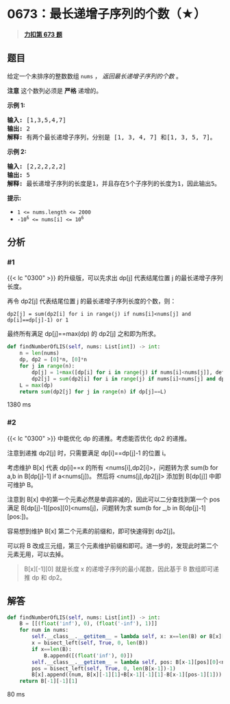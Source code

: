 # 0673：最长递增子序列的个数（★）


> <u>**[力扣第 673 题](https://leetcode.cn/problems/number-of-longest-increasing-subsequence/)**</u>

## 题目

<p>给定一个未排序的整数数组<meta charset="UTF-8" /> <code>nums</code> ， <em>返回最长递增子序列的个数</em> 。</p>

<p><strong>注意</strong> 这个数列必须是 <strong>严格</strong> 递增的。</p>



<p><strong>示例 1:</strong></p>

<pre>
<strong>输入:</strong> [1,3,5,4,7]
<strong>输出:</strong> 2
<strong>解释:</strong> 有两个最长递增子序列，分别是 [1, 3, 4, 7] 和[1, 3, 5, 7]。
</pre>

<p><strong>示例 2:</strong></p>

<pre>
<strong>输入:</strong> [2,2,2,2,2]
<strong>输出:</strong> 5
<strong>解释:</strong> 最长递增子序列的长度是1，并且存在5个子序列的长度为1，因此输出5。
</pre>



<p><strong>提示:</strong> </p>

<p><meta charset="UTF-8" /></p>

<ul>
<li><code>1 &lt;= nums.length &lt;= 2000</code></li>
<li><code>-10<sup>6</sup> &lt;= nums[i] &lt;= 10<sup>6</sup></code></li>
</ul>


## 分析

### #1

{{< lc "0300" >}} 的升级版，可以先求出 dp[j] 代表结尾位置 j 的最长递增子序列长度。

再令 dp2[j] 代表结尾位置 j 的最长递增子序列长度的个数，则：

    dp2[j] = sum(dp2[i] for i in range(j) if nums[i]<nums[j] and dp[i]==dp[j]-1) or 1
    
最终所有满足 dp[j]==max(dp) 的 dp2[j] 之和即为所求。
    
```python
def findNumberOfLIS(self, nums: List[int]) -> int:
    n = len(nums)
    dp, dp2 = [0]*n, [0]*n
    for j in range(n):
        dp[j] = 1+max([dp[i] for i in range(j) if nums[i]<nums[j]], default=0)
        dp2[j] = sum(dp2[i] for i in range(j) if nums[i]<nums[j] and dp[i]==dp[j]-1) or 1
    L = max(dp)
    return sum(dp2[j] for j in range(n) if dp[j]==L)
```
1380 ms

### #2

{{< lc "0300" >}} 中能优化 dp 的递推。考虑能否优化 dp2 的递推。

注意到递推 dp2[j] 时，只需要满足 dp[i]==dp[j]-1 的位置 i。

考虑维护 B[x] 代表 dp[i]==x 的所有 <nums[i],dp2[i]>，问题转为求 
sum(b for a,b in B[dp[j]-1] if a<nums[j])。
然后将 <nums[j],dp2[j]> 添加到 B[dp[j]] 中即可维护 B。

注意到 B[x] 中的第一个元素必然是单调非减的，因此可以二分查找到第一个 pos 满足 
B[dp[j]-1][pos][0]<nums[j]，问题转为求 
sum(b for _,b in B[dp[j]-1][pos:])。

容易想到维护 B[x] 第二个元素的前缀和，即可快速得到 dp2[j]。

可以将 B 改成三元组，第三个元素维护前缀和即可。进一步的，发现此时第二个元素无用，可以去掉。

> B[x][-1][0] 就是长度 x 的递增子序列的最小尾数，因此基于 B 数组即可递推 dp 和 dp2。


## 解答

```python
def findNumberOfLIS(self, nums: List[int]) -> int:
    B = [[(float('inf'), 0), (float('-inf'), 1)]]
    for num in nums:
        self.__class__.__getitem__ = lambda self, x: x==len(B) or B[x][-1][0]>=num
        x = bisect_left(self, True, 0, len(B))
        if x==len(B):
            B.append([(float('inf'), 0)])
        self.__class__.__getitem__ = lambda self, pos: B[x-1][pos][0]<num
        pos = bisect_left(self, True, 0, len(B[x-1])-1)
        B[x].append((num, B[x][-1][1]+B[x-1][-1][1]-B[x-1][pos-1][1]))
    return B[-1][-1][1]
```
80 ms

